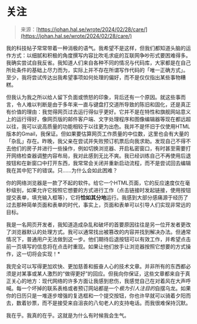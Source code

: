 <!--yml

分类：未分类

日期：2024-05-27 14:57:44

-->

# 关注

> 来源：[https://johan.hal.se/wrote/2024/02/28/care/](https://johan.hal.se/wrote/2024/02/28/care/)

我的科技帖子常常带着一种消极的语气。我希望不是这样，但我们都知道头脑的运作方式：以细腻和积极的角度撰写内容比吹毛求疵的互联网争吵形式要困难得多。我确实尝试自我反省。我知道人们来自各种不同的情况与代码库，大家都是在自己所处条件的基础上尽力而为，实际上并不存在所谓写作代码的「唯一正确方式」。至少，我将尝试传达出我希望事项如何处理的偏好，而不是仅仅指出某些事物糟糕。

但我认为我之所以给人留下负面或愤怒的印象，背后还有一个原因。就这些事而言，令人难以判断是由于多年来一直与键盘打交道所导致的陈旧和固化，还是真正有价值的理由：我觉得网页过去运行得似乎更好。它并不是在特性和旗舰网站意义上的运行得好，像网页版的邮件客户端、文字处理程序和图像编辑器等现在都远超以往，我可以说高质量的功能相较于以往更为出色。我并不是怀旧于仅使用HTML版本的Gmail，我保证。但如果要估算网页工作质量的中位数，这里也会有大量的「杂乱」存在。昨晚，我父亲在尝试并失败预订机票后向我求助。发现自己不得不去他们的房子并进行一些操作，例如切换浏览器、开启私密窗口，有时甚至需要打开网络检查器调整内容布局，我对此感到无比不爽。我已经训练自己不再使用后退按钮和在新窗口中打开东西，我常常会关闭并重新启动流程，而不是尝试回去编辑我在其中犯下的错误。只……为什么会如此困难？

你的网络浏览器是一款了不起的软件。给它一个HTML页面，它的反应速度仅在毫秒级别，如果允许它按照它想要的方式进行工作（点击链接时发起链接，使用按钮提交表单，填充输入框等），它将**恰如其分地**运行。我感到大部分感痛源于经历了过去那种简单页面和表单的时代，事实上，页面和表单可以引导人们实现非常远的目标。

我是一名网页开发者，我知道造成杂乱和破坏的首要原因往往是另一位开发者更改了浏览器默认的处理方式。我可以通常找出被篡改的内容并找到解决办法。但通常情况下，普通用户无法做到这一步。他们期待后退按钮可以有效工作，并希望点击前一页填写的信息将在点击时重现。如果让他们放手让浏览器按照它想要的方式操作，这一切将会实现！*

我完全可以写得更加欢快、更加慈善和振奋人心的技术文章。并非所有的东西都必须是对某事或某人激烈的“做得更好”的回应。但我向你保证，这些文章都来自于真正关心的地方：现代网络的许多方面让我感到悲伤，我感觉自己在对着风在大声呼喊。每一个坏掉的联系表格或者预订网站都是一个*极为引人注目的*自摆乌龙。如果你的日历只是一堆逐步增强的复选框和一个提交按钮，你也许早就可以骑着夕阳而去，数着钞票，而不是接受来自沮丧的八旬老人的支持电话。而我很难保持沉默。

我在乎。我真的在乎。这就是为什么有时候我会生气。
